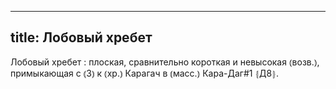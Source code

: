 
---
title: Лобовый хребет
---
Лобовый хребет
: плоская, сравнительно короткая и невысокая ⦅возв.⦆, примыкающая с ⦅З⦆ к ⦅хр.⦆ Карагач в ⦅масс.⦆ Кара-Даг#1 ⦃Д8⦄.
